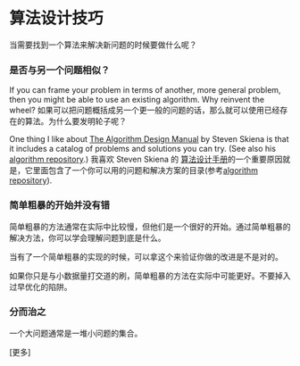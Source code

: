 # 算法设计技巧

当需要找到一个算法来解决新问题的时候要做什么呢？

### 是否与另一个问题相似？

If you can frame your problem in terms of another, more general problem, then you might be able to use an existing algorithm. Why reinvent the wheel?
如果可以把问题概括成另一个更一般的问题的话，那么就可以使用已经存在的算法。为什么要发明轮子呢？

One thing I like about [The Algorithm Design Manual](http://www.algorist.com) by Steven Skiena is that it includes a catalog of problems and solutions you can try. (See also his [algorithm repository](http://www3.cs.stonybrook.edu/~algorith/).)
我喜欢 Steven Skiena 的 [算法设计手册](http://www.algorist.com)的一个重要原因就是，它里面包含了一个你可以用的问题和解决方案的目录(参考[algorithm repository](http://www.algorist.com)).

### 简单粗暴的开始并没有错

简单粗暴的方法通常在实际中比较慢，但他们是一个很好的开始。通过简单粗暴的解决方法，你可以学会理解问题到底是什么。

当有了一个简单粗暴的实现的时候，可以拿这个来验证你做的改进是不是对的。

如果你只是与小数据量打交道的刷，简单粗暴的方法在实际中可能更好。不要掉入过早优化的陷阱。

### 分而治之

一个大问题通常是一堆小问题的集合。

[更多]



